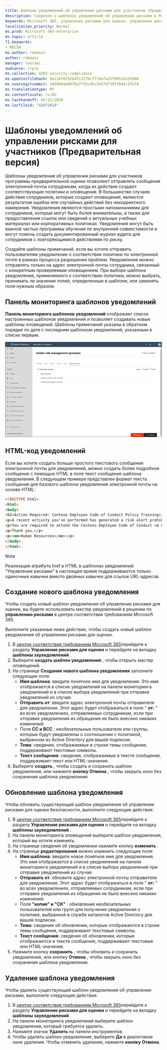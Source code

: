 ```yaml
---
title: Шаблоны уведомлений об управлении рисками для участников (Предварительная версия)
description: Сведения о шаблонах уведомлений об управлении рисками в Microsoft 365
keywords: Microsoft 365, управление рисками для оценки, управление рисками, соответствие требованиям
localization_priority: Normal
ms.prod: Microsoft-365-enterprise
ms.topic: article
f1.keywords:
- NOCSH
ms.author: robmazz
author: robmazz
manager: laurawi
audience: itpro
ms.collection: m365-security-compliance
ms.openlocfilehash: 9e114f0292b4513176cff70afa25f69532e35d86
ms.sourcegitcommit: 3dd9944a6070a7f35c4bc2b57df397f844c3fe79
ms.translationtype: MT
ms.contentlocale: ru-RU
ms.lasthandoff: 02/15/2020
ms.locfileid: "42072814"
---
```

# <a name="insider-risk-management-notice-templates-preview"></a>Шаблоны уведомлений об управлении рисками для участников (Предварительная версия)

Шаблоны уведомления об управлении рисками для участников программы предварительной оценки позволяют отправлять сообщения электронной почты сотрудникам, когда их действия создают соответствующие политики и оповещения. В большинстве случаев действия сотрудников, которые создают оповещения, являются результатом ошибок или случайных действий без некорректного намерения. Уведомления являются простыми напоминаниями для сотрудников, которые могут быть более внимательны, а также для предоставления ссылок или сведений о актуальных учебных материалах или корпоративных политиках. Уведомления могут быть важной частью программы обучения по внутренней совместимости и могут помочь создать документированный журнал аудита для сотрудников с повторяющимися действиями по риску.

Создайте шаблоны примечаний, если вы хотите отправить пользователям уведомление о соответствии политики по электронной почте в рамках процесса разрешения проблем. Уведомления можно отправлять только на адрес электронной почты сотрудника, связанный с конкретным проверяемым оповещением. При выборе шаблона уведомления, применяемого к соответствию политики, можно выбрать, принимать ли значения полей, определенные в шаблоне, или заменять поля нужным образом.

## <a name="notice-templates-dashboard"></a>Панель мониторинга шаблонов уведомлений

**Панель мониторинга шаблонов уведомлений** отображает список настроенных шаблонов уведомлений и позволяет создавать новые шаблоны оповещений. Шаблоны примечаний указаны в обратном порядке по дате с последним шаблоном уведомлений, указанным в списке первым.

![Панель мониторинга шаблона уведомления об управлении рисками для участников](../media/insider-risk-notices-dashboard.png)

## <a name="html-for-notices"></a>HTML-код уведомлений

Если вы хотите создать больше простого текстового сообщения электронной почты для уведомлений, можно создать более подробное сообщение с помощью HTML в поле текст сообщения шаблона уведомления. В следующем примере представлен формат текста сообщения для базового шаблона уведомления электронной почты на основе HTML:

```HTML
<!DOCTYPE html>
<html>
<body>
<h2>Action Required: Contoso Employee Code of Conduct Policy Training</h2>
<p>A recent activity you've performed has generated a risk alert prohibited by the Contoso Employee <a href='https://www.contoso.com'>Code of Conduct Policy</a>.</p>
<p>You are required to attend the Contoso Employee Code of Conduct <a href='https://www.contoso.com'>training</a> within the next 14 days. Please contact <a href='mailto:hr@contoso.com'>Human Resources</a> with any questions about this training request.</p>
<p>Thank you,</p>
<p><em>Human Resources</em></p>
</body>
</html>
```

> [!NOTE]
> Реализация атрибута href в HTML в шаблонах уведомлений "Управление рисками" в настоящее время поддерживаются только одиночные кавычки вместо двойных кавычек для ссылок URL-адресов.

## <a name="create-a-new-notice-template"></a>Создание нового шаблона уведомления

Чтобы создать новый шаблон уведомления об управлении рисками для оценки, вы будете использовать мастер уведомлений в решении по **управлению рисками** в центре соответствия требованиям Microsoft 365.

Выполните указанные ниже действия, чтобы создать новый шаблон уведомления об управлении рисками для оценки.

1. В [центре соответствия требованиям Microsoft 365](https://compliance.microsoft.com)перейдите к разделу **Управление рисками для оценки** и перейдите на вкладку **шаблоны зауведомлений** .
2. Выберите **создать шаблон уведомления** , чтобы открыть мастер оповещений.
3. На странице **Создание нового шаблона уведомления** заполните следующие поля:
    - **Имя шаблона**: введите понятное имя для уведомления. Это имя отображается в списке уведомлений на панели мониторинга уведомлений и в списке выбора уведомлений при отправке уведомлений из случая.
    - **Отправить от**: введите адрес электронной почты отправителя для уведомления. Этот адрес будет отображаться в поле " **от:** " во всех уведомлениях, отправляемых сотрудникам, если при отправке уведомления из обращения не было внесено никаких изменений.
    - Поля **CC и BCC** : необязательные пользователи или группы, которые будут уведомлены о соотношении с политикой, выбранном из Active Directory для вашей подписки.
    - **Тема**: сведения, отображаемые в строке темы сообщения, поддерживают текстовые символы.
    - **Текст сообщения**: сведения, отображаемые в тексте сообщения, поддерживает текст или HTML-значения.
4. Выберите **создать** , чтобы создать и сохранить шаблон уведомления, или нажмите **кнопку Отмена** , чтобы закрыть окно без сохранения шаблона уведомления.

## <a name="update-a-notice-template"></a>Обновление шаблона уведомления

Чтобы обновить существующий шаблон уведомления об управлении рисками для оценки безопасности, выполните следующие действия:

1. В [центре соответствия требованиям Microsoft 365](https://compliance.microsoft.com)перейдите к разделу **Управление рисками для оценки** и перейдите на вкладку **шаблоны зауведомлений** .
2. На панели мониторинга оповещений выберите шаблон уведомления, который вы хотите изменить.
3. На странице сведения об уведомлении нажмите кнопку **изменить** .
4. На странице **редактирования** можно изменить следующие поля:
    - **Имя шаблона**: введите новое понятное имя для уведомления. Это имя отображается в списке уведомлений на панели мониторинга уведомлений и в списке выбора уведомлений при отправке уведомлений из случая.
    - **Отправить от**: обновите адрес электронной почты отправителя для уведомления. Этот адрес будет отображаться в поле " **от:** " во всех уведомлениях, отправляемых сотрудникам, если при отправке уведомления из обращения не было внесено никаких изменений.
    - Поля **"копия" и "СК"** : обновление необязательных пользователей или групп для получения уведомления о политике, выбранной в службе каталогов Active Directory для вашей подписки.
    - **Тема**: сведения об обновлении, которые отображаются в строке темы сообщения, поддерживают текстовые символы.
    - **Текст сообщения**: сведения об обновлении, которые отображаются в тексте сообщения, поддерживают текстовые или HTML-значения.
5. Нажмите кнопку **сохранить** , чтобы обновить и сохранить уведомление, или кнопку **Отмена** , чтобы закрыть окно без сохранения шаблона уведомления.

## <a name="delete-a-notice-template"></a>Удаление шаблона уведомления

Чтобы удалить существующий шаблон уведомления об управлении рисками, выполните следующие действия:

1. В [центре соответствия требованиям Microsoft 365](https://compliance.microsoft.com)перейдите к разделу **Управление рисками для оценки** и перейдите на вкладку **шаблоны зауведомлений** .
2. На панели мониторинга уведомлений выберите шаблон уведомления, который требуется удалить.
3. Нажмите значок **Удалить** на панели инструментов.
4. Чтобы удалить шаблон уведомления, выберите **Да** в диалоговом окне удаления. Чтобы отменить удаление, нажмите **кнопку Отмена**.
